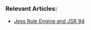 ### Relevant Articles:

- [Jess Rule Engine and JSR 94](https://www.surya.com/java-rule-engine-jess-jsr-94)
